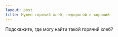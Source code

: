 ```yaml
---
layout: post 
title: Нужен горячий хлеб, недорогой и хороший 
--- 
```

Подскажите, где могу найти такой горячий хлеб?